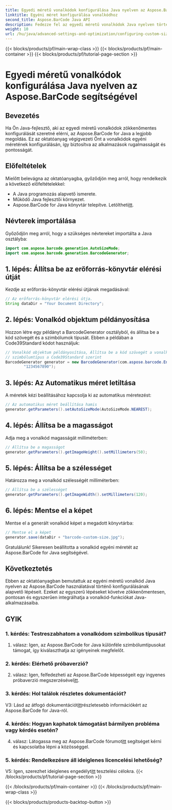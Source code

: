 ```yaml
---
title: Egyedi méretű vonalkódok konfigurálása Java nyelven az Aspose.BarCode segítségével
linktitle: Egyéni méret konfigurálása vonalkódhoz
second_title: Aspose.BarCode Java API
description: Fedezze fel az egyedi méretű vonalkódok Java nyelven történő konfigurálásának egyszerűségét az Aspose.BarCode segítségével. Kövesse lépésről lépésre bemutató oktatóanyagunkat a pontos konfigurációhoz.
weight: 10
url: /hu/java/advanced-settings-and-optimization/configuring-custom-size-barcode/
---
```


{{< blocks/products/pf/main-wrap-class >}}
{{< blocks/products/pf/main-container >}}
{{< blocks/products/pf/tutorial-page-section >}}

# Egyedi méretű vonalkódok konfigurálása Java nyelven az Aspose.BarCode segítségével

## Bevezetés

Ha Ön Java-fejlesztő, aki az egyedi méretű vonalkódok zökkenőmentes konfigurálását szeretné elérni, az Aspose.BarCode for Java a legjobb megoldás. Ez az oktatóanyag végigvezeti Önt a vonalkódok egyéni méretének konfigurálásán, így biztosítva az alkalmazások rugalmasságát és pontosságát.

## Előfeltételek

Mielőtt belevágna az oktatóanyagba, győződjön meg arról, hogy rendelkezik a következő előfeltételekkel:

- A Java programozás alapvető ismerete.
- Működő Java fejlesztői környezet.
-  Aspose.BarCode for Java könyvtár telepítve. Letöltheti[itt](https://releases.aspose.com/barcode/java/).

## Névterek importálása

Győződjön meg arról, hogy a szükséges névtereket importálta a Java osztályba:

```java
import com.aspose.barcode.generation.AutoSizeMode;
import com.aspose.barcode.generation.BarcodeGenerator;

```

## 1. lépés: Állítsa be az erőforrás-könyvtár elérési útját

Kezdje az erőforrás-könyvtár elérési útjának megadásával:

```java
// Az erőforrás-könyvtár elérési útja.
String dataDir = "Your Document Directory";
```

## 2. lépés: Vonalkód objektum példányosítása

Hozzon létre egy példányt a BarcodeGenerator osztályból, és állítsa be a kód szövegét és a szimbólumok típusát. Ebben a példában a Code39Standard kódot használjuk:

```java
// Vonalkód objektum példányosítása, Állítsa be a kód szövegét a vonalkódhoz és a
// szimbólumtípus a Code39Standard szerint
BarcodeGenerator generator = new BarcodeGenerator(com.aspose.barcode.EncodeTypes.CODE_39_STANDARD,
		"1234567890");
```

## 3. lépés: Az Automatikus méret letiltása

A méretek kézi beállításához kapcsolja ki az automatikus méretezést:

```java
// Az automatikus méret beállítása hamis
generator.getParameters().setAutoSizeMode(AutoSizeMode.NEAREST);
```

## 4. lépés: Állítsa be a magasságot

Adja meg a vonalkód magasságát milliméterben:

```java
// Állítsa be a magasságot
generator.getParameters().getImageHeight().setMillimeters(50);
```

## 5. lépés: Állítsa be a szélességet

Határozza meg a vonalkód szélességét milliméterben:

```java
// Állítsa be a szélességet
generator.getParameters().getImageWidth().setMillimeters(120);
```

## 6. lépés: Mentse el a képet

Mentse el a generált vonalkód képet a megadott könyvtárba:

```java
// Mentse el a képet
generator.save(dataDir + "barcode-custom-size.jpg");
```

Gratulálunk! Sikeresen beállította a vonalkód egyéni méretét az Aspose.BarCode for Java segítségével.

## Következtetés

Ebben az oktatóanyagban bemutattuk az egyéni méretű vonalkód Java nyelven az Aspose.BarCode használatával történő konfigurálásának alapvető lépéseit. Ezeket az egyszerű lépéseket követve zökkenőmentesen, pontosan és egyszerűen integrálhatja a vonalkód-funkciókat Java-alkalmazásaiba.

## GYIK

### 1. kérdés: Testreszabhatom a vonalkódom szimbolikus típusát?

1. válasz: Igen, az Aspose.BarCode for Java különféle szimbólumtípusokat támogat, így kiválaszthatja az igényeinek megfelelőt.

### 2. kérdés: Elérhető próbaverzió?

 2. válasz: Igen, felfedezheti az Aspose.BarCode képességeit egy ingyenes próbaverzió megszerzésével[itt](https://releases.aspose.com/).

### 3. kérdés: Hol találok részletes dokumentációt?

 V3: Lásd az átfogó dokumentációt[itt](https://reference.aspose.com/barcode/java/)részletesebb információkért az Aspose.BarCode for Java-ról.

### 4. kérdés: Hogyan kaphatok támogatást bármilyen probléma vagy kérdés esetén?

 4. válasz: Látogassa meg az Aspose.BarCode fórumot[itt](https://forum.aspose.com/c/barcode/13) segítséget kérni és kapcsolatba lépni a közösséggel.

### 5. kérdés: Rendelkezésre áll ideiglenes licencelési lehetőség?

 V5: Igen, szerezhet ideiglenes engedélyt[itt](https://purchase.aspose.com/temporary-license/) tesztelési célokra.
{{< /blocks/products/pf/tutorial-page-section >}}

{{< /blocks/products/pf/main-container >}}
{{< /blocks/products/pf/main-wrap-class >}}

{{< blocks/products/products-backtop-button >}}
